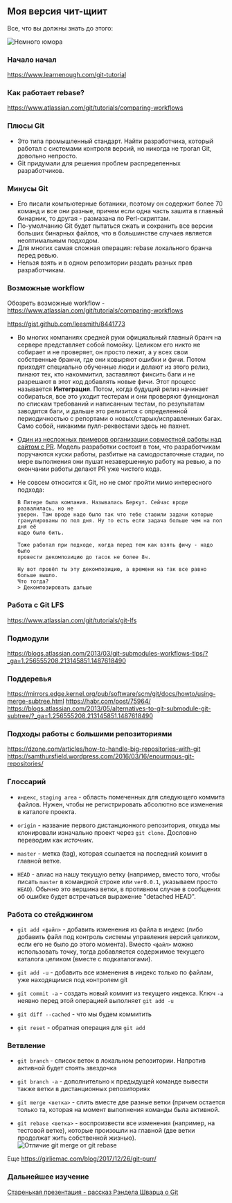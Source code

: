 ## Моя версия чит-щиит

Все, что вы должны знать до этого:

![Немного юмора](https://imgs.xkcd.com/comics/git.png)

### Начало начал

https://www.learnenough.com/git-tutorial

### Как работает rebase?

https://www.atlassian.com/git/tutorials/comparing-workflows

### Плюсы Git

* Это типа промышленный стандарт. Найти разработчика, который работал с
    системами контроля версий, но никогда не трогал Git, довольно непросто.
* Git придумали для решения проблем распределенных разработчиков.

### Минусы Git

* Его писали компьютерные ботаники, поэтому он содержит более 70 команд и все
    они разные, причем если одна часть зашита в главный бинарник, то другая -
    размазана по Perl-скриптам.
* По-умолчанию Git будет пытаться сжать и сохранить все версии больших бинарных
 файлов, что в большинстве случаев является неоптимальным подходом.
* Для многих самая сложная операция: rebase локального бранча перед ревью.
* Нельзя взять и в одном репозитории раздать разных прав разработчикам.

### Возможные workflow

Обозреть возможные workflow - https://www.atlassian.com/git/tutorials/comparing-workflows

https://gist.github.com/leesmith/8441773

* Во многих компаниях средней руки официальный главный бранч на сервере
    представляет собой помойку. Целиком его никто не собирает и не проверяет,
    он просто лежит, а у всех свои собственные бранчи, где они ковыряют ошибки и
    фичи. Потом приходят специально обученные люди и делают из этого релиз,
    пинают тех, кто накоммитил, заставляют фиксить баги и не разрешают в этот
    код добавлять новые фичи. Этот процесс называется **Интеграция**. Потом,
    когда будущий релиз начинает собираться, все это уходит тестерам и они
    проверяют функционал по спискам требований и написанным тестам, по
    результатам заводятся баги, и дальше это релизится с определенной
    периодичностью с репортами о новых/старых/исправленных багах. Само собой,
    никакими пулл-реквестами здесь не пахнет.

* [Один из несложных примеров организации совместной работы над сайтом с PR](git-simple-workflow.md). Модель разработки состоит в том, что разработчикам поручаются куски работы,
    разбитые на самодостаточные стадии, по мере выполнения они пушат
    незавершенную работу на ревью, а по окончании работы делают PR уже чистого
    кода.

* Не совсем относится к Git, но не смог пройти мимо интересного подхода:
    ```
    В Питере была компания. Называлась Беркут. Сейчас вроде развалилась, но не
    уверен. Там вроде надо было так что тебе ставили задачи которые
    гранулированы по пол дня. Ну то есть если задача больше чем на пол дня её
    надо было бить.

    Тоже работал при подходе, когда перед тем как взять фичу - надо было
    провести декомпозицию до тасок не более 8ч.

    Ну вот провёл ты эту декомпозицию, а времени на так все равно больше вышло.
    Что тогда?
    > Декомпозировать дальше
    ```

### Работа с Git LFS

https://www.atlassian.com/git/tutorials/git-lfs

### Подмодули

https://blogs.atlassian.com/2013/03/git-submodules-workflows-tips/?_ga=1.256555208.213145851.1487618490

### Поддеревья

https://mirrors.edge.kernel.org/pub/software/scm/git/docs/howto/using-merge-subtree.html
https://habr.com/post/75964/
https://blogs.atlassian.com/2013/05/alternatives-to-git-submodule-git-subtree/?_ga=1.256555208.213145851.1487618490

### Подходы работы с большими репозиториями

https://dzone.com/articles/how-to-handle-big-repositories-with-git
https://samthursfield.wordpress.com/2016/03/16/enourmous-git-repositories/

### Глоссарий

* `индекс`, `staging area` - область помеченных для следующего коммита файлов.
    Нужен, чтобы не регистрировать абсолютно все изменения в каталоге проекта.

* `origin` - название первого дистанционного репозитория, откуда мы клонировали
изначально проект через `git clone`. Дословно переводим как *источник*.

* `master` - метка (tag), которая ссылается на последний коммит в главной ветке.

* `HEAD` - алиас на нашу текущую ветку (например, вместо того, чтобы писать
    `master` в командной строке или `ver0.0.1`, указываем просто `HEAD`). Обычно
    это вершина ветки, в противном случае в сообщених об ошибке будет
    встречаться выражение "detached HEAD".

### Работа со стейджингом

* `git add <файл>` - добавить изменения из файла в индекс (либо добавить файл
    под контроль системы управления версий целиком, если его не было до этого
    момента). Вместо `<файл>` можно использовать точку, тогда добавляется
    содержимое текущего каталога целиком (вместе с подкаталогами).

* `git add -u` - добавить все изменения в индекс только по файлам, уже
    находящимся под контролем git

* `git commit -a` - создать новый коммит из текущего индекса. Ключ `-a` неявно
    перед этой операцией выполняет `git add -u`

* `git diff --cached` - что мы будем коммитить

* `git reset` - обратная операция для `git add`

### Ветвление

* `git branch` - список веток в локальном репозитории. Напротив активной будет
    стоять звездочка

* `git branch -a` - дополнительно к предыдущей команде вывести также ветки в
    дистанционных репозиториях

* `git merge <ветка>` - слить вместе две разные ветки (причем остается только
    та, которая на момент выполнения команды была активной.

* `git rebase <ветка>` - воспроизвести все изменения (например, на тестовой
    ветке), которые произошли на главной (две ветки продолжат жить собственной
    жизнью).
![Отличие git merge от git rebase](https://pbs.twimg.com/media/DJ9dW0BW4AEwGOW.jpg:small)

Еще https://girliemac.com/blog/2017/12/26/git-purr/

### Дальнейшее изучение

[Старенькая презентация - рассказ Рэндела Шварца о Git](http://youtube.com/watch?v=8dhZ9BXQgc4)

